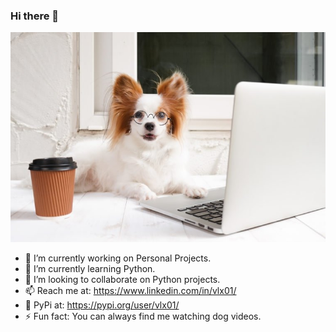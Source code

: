 
### Hi there 👋
<img src = 'https://github.com/vlx01/vlx01/blob/master/GettyImages.jpg'>



- 🔭 I’m currently working on Personal Projects.
- 🌱 I’m currently learning Python.
- 👯 I’m looking to collaborate on Python projects.
- 📫 Reach me at: https://www.linkedin.com/in/vlx01/
- 🐍 PyPi at: https://pypi.org/user/vlx01/
- ⚡ Fun fact: You can always find me watching dog videos.


